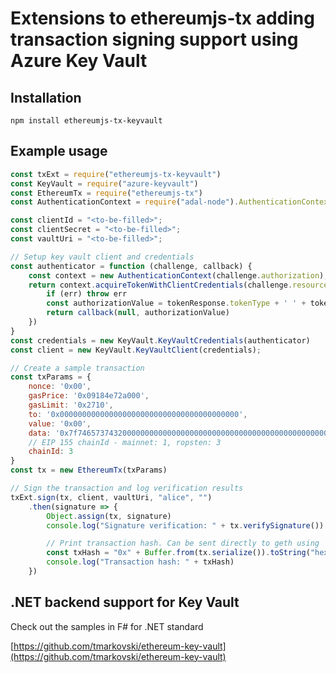 # Extensions to ethereumjs-tx adding transaction signing support using Azure Key Vault

## Installation
`npm install ethereumjs-tx-keyvault`

## Example usage

````javascript
const txExt = require("ethereumjs-tx-keyvault")
const KeyVault = require("azure-keyvault")
const EthereumTx = require("ethereumjs-tx")
const AuthenticationContext = require("adal-node").AuthenticationContext;

const clientId = "<to-be-filled>";
const clientSecret = "<to-be-filled>";
const vaultUri = "<to-be-filled>";

// Setup key vault client and credentials
const authenticator = function (challenge, callback) {
    const context = new AuthenticationContext(challenge.authorization);
    return context.acquireTokenWithClientCredentials(challenge.resource, clientId, clientSecret, function (err, tokenResponse) {
        if (err) throw err
        const authorizationValue = tokenResponse.tokenType + ' ' + tokenResponse.accessToken
        return callback(null, authorizationValue)
    })
}
const credentials = new KeyVault.KeyVaultCredentials(authenticator)
const client = new KeyVault.KeyVaultClient(credentials);

// Create a sample transaction
const txParams = {
    nonce: '0x00',
    gasPrice: '0x09184e72a000',
    gasLimit: '0x2710',
    to: '0x0000000000000000000000000000000000000000',
    value: '0x00',
    data: '0x7f7465737432000000000000000000000000000000000000000000000000000000600057',
    // EIP 155 chainId - mainnet: 1, ropsten: 3
    chainId: 3
}
const tx = new EthereumTx(txParams)

// Sign the transaction and log verification results
txExt.sign(tx, client, vaultUri, "alice", "")
    .then(signature => {
        Object.assign(tx, signature)
        console.log("Signature verification: " + tx.verifySignature())

        // Print transaction hash. Can be sent directly to geth using 'sendRawTransaction'
        const txHash = "0x" + Buffer.from(tx.serialize()).toString("hex")
        console.log("Transaction hash: " + txHash)
    })
  ````

## .NET backend support for Key Vault
Check out the samples in F# for .NET standard

[https://github.com/tmarkovski/ethereum-key-vault](https://github.com/tmarkovski/ethereum-key-vault)
